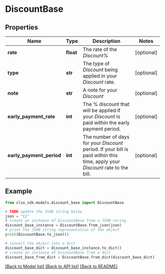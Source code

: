 # DiscountBase


## Properties

Name | Type | Description | Notes
------------ | ------------- | ------------- | -------------
**rate** | **float** | The rate of the *Discount%* | [optional] 
**type** | **str** | The type of *Discount* being applied in your *Discount* rate. | [optional] 
**note** | **str** | A note for your *Discount* | [optional] 
**early_payment_rate** | **int** | The % discount that will be applied if your *Discount* is paid within the early payment period. | [optional] 
**early_payment_period** | **int** | The number of days for your *Discount* period. If your bill is paid within this time, apply your *Discount* rate to the bill. | [optional] 

## Example

```python
from clio_sdk.models.discount_base import DiscountBase

# TODO update the JSON string below
json = "{}"
# create an instance of DiscountBase from a JSON string
discount_base_instance = DiscountBase.from_json(json)
# print the JSON string representation of the object
print(DiscountBase.to_json())

# convert the object into a dict
discount_base_dict = discount_base_instance.to_dict()
# create an instance of DiscountBase from a dict
discount_base_from_dict = DiscountBase.from_dict(discount_base_dict)
```
[[Back to Model list]](../README.md#documentation-for-models) [[Back to API list]](../README.md#documentation-for-api-endpoints) [[Back to README]](../README.md)


